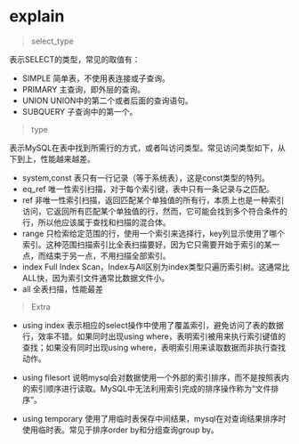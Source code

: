 # explain


> select_type

表示SELECT的类型，常见的取值有：

* SIMPLE 简单表，不使用表连接或子查询。
* PRIMARY 主查询，即外层的查询。
* UNION UNION中的第二个或者后面的查询语句。
* SUBQUERY 子查询中的第一个。

> type

表示MySQL在表中找到所需行的方式，或者叫访问类型。常见访问类型如下，从下到上，性能越来越差。

* system,const 表只有一行记录（等于系统表），这是const类型的特列。
* eq_ref 唯一性索引扫描，对于每个索引键，表中只有一条记录与之匹配。
* ref  非唯一性索引扫描，返回匹配某个单独值的所有行，本质上也是一种索引访问，它返回所有匹配某个单独值的行，然而，它可能会找到多个符合条件的行，所以他应该属于查找和扫描的混合体。
* range 只检索给定范围的行，使用一个索引来选择行，key列显示使用了哪个索引。这种范围扫描索引比全表扫描要好，因为它只需要开始于索引的某一点，而结束于另一点，不用扫描全部索引。
* index Full Index Scan，Index与All区别为index类型只遍历索引树。这通常比ALL快，因为索引文件通常比数据文件小。
* all 全表扫描，性能最差


> Extra

- using index
表示相应的select操作中使用了覆盖索引，避免访问了表的数据行，效率不错。如果同时出现using where，表明索引被用来执行索引键值的查找；如果没有同时出现using where，表明索引用来读取数据而非执行查找动作。

- using filesort
说明mysql会对数据使用一个外部的索引排序，而不是按照表内的索引顺序进行读取。MySQL中无法利用索引完成的排序操作称为“文件排序”。

- using temporary
使用了用临时表保存中间结果，mysql在对查询结果排序时使用临时表。常见于排序order by和分组查询group by。

